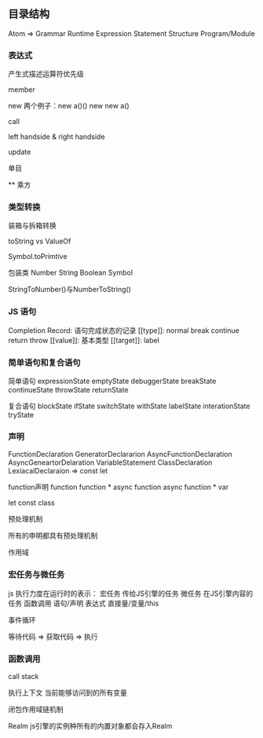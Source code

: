 ## 目录结构
Atom => Grammar Runtime
Expression
Statement
Structure
Program/Module

### 表达式

产生式描述运算符优先级

member

new
两个例子：new a()() new new a() 

call

left handside & right handside

update

单目

** 乘方

### 类型转换

装箱与拆箱转换

toString vs ValueOf

Symbol.toPrimtive

包装类 Number String Boolean Symbol

StringToNumber()与NumberToString()


### JS 语句
Completion Record: 语句完成状态的记录
[[type]]: normal break continue return throw
[[value]]: 基本类型
[[target]]: label

### 简单语句和复合语句

简单语句
expressionState
emptyState
debuggerState
breakState
continueState
throwState
returnState

复合语句
blockState
ifState
switchState
withState
labelState
interationState
tryState

### 声明
FunctionDeclaration
GeneratorDeclararion
AsyncFunctionDeclaration
AsyncGeneartorDelaration
VariableStatement
ClassDeclaration
LexiacalDeclaraion  => const let 

function声明
function
function * 
async function 
async function * 
var 

let const class

预处理机制

所有的申明都具有预处理机制

作用域

### 宏任务与微任务

js 执行力度在运行时的表示：
宏任务 传给JS引擎的任务
微任务 在JS引擎内容的任务
函数调用
语句/声明
表达式
直接量/变量/this

事件循环

等待代码 => 获取代码 => 执行

### 函数调用

call stack

执行上下文 当前能够访问到的所有变量

闭包作用域链机制

Realm js引擎的实例种所有的内置对象都会存入Realm
